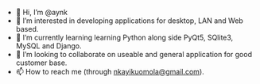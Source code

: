 - 👋 Hi, I’m @aynk
- 👀 I’m interested in developing applications for desktop, LAN and Web based.
- 🌱 I’m currently learning learning Python along side PyQt5, SQlite3, MySQL and Django.
- 💞️ I’m looking to collaborate on useable and general application for good customer base.
- 📫 How to reach me (through nkayikuomola@gmail.com).

<!---
aynk/aynk is a ✨ special ✨ repository because its `README.md` (this file) appears on your GitHub profile.
You can click the Preview link to take a look at your changes.
--->
